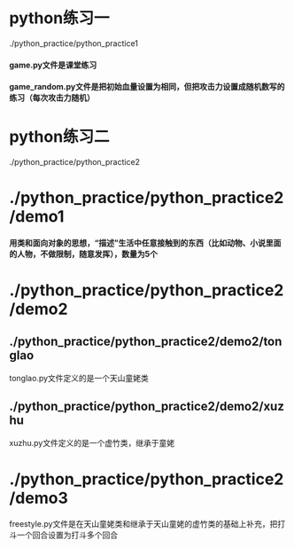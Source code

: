 # python练习一
./python_practice/python_practice1
#### game.py文件是课堂练习
#### game_random.py文件是把初始血量设置为相同，但把攻击力设置成随机数写的练习（每次攻击力随机）
# python练习二
./python_practice/python_practice2
# ./python_practice/python_practice2/demo1
#### 用类和面向对象的思想，“描述”生活中任意接触到的东西（比如动物、小说里面的人物，不做限制，随意发挥），数量为5个
# ./python_practice/python_practice2/demo2
## ./python_practice/python_practice2/demo2/tonglao
tonglao.py文件定义的是一个天山童姥类
## ./python_practice/python_practice2/demo2/xuzhu
xuzhu.py文件定义的是一个虚竹类，继承于童姥
# ./python_practice/python_practice2/demo3
freestyle.py文件是在天山童姥类和继承于天山童姥的虚竹类的基础上补充，把打斗一个回合设置为打斗多个回合






